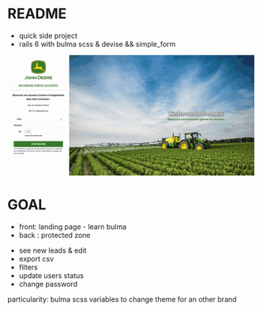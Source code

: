 # README

- quick side project
- rails 6 with bulma scss & devise && simple_form

![screenshot](https://raw.githubusercontent.com/magiknono/landingpagewithbo/master/landinpagewithbo.gif)
# GOAL
- front: landing page - learn bulma
- back : protected zone
* see new leads & edit
* export csv 
* filters
* update users status
* change password

particularity: bulma scss variables to change theme for an other brand
